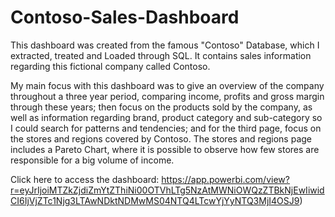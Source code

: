 # Contoso-Sales-Dashboard
This dashboard was created from the famous "Contoso" Database, which I extracted, treated and Loaded through SQL.  It contains sales information regarding this fictional company called Contoso.

My main focus with this dashboard was to give an overview of the company throughout a three year period, comparing income, profits and gross margin through these years; then focus on the products sold by the company, as well as information regarding brand, product category and sub-category so I could search for patterns and tendencies; and for the third page, focus on the stores and regions covered by Contoso. The stores and regions page includes a Pareto Chart, where it is possible to observe how few stores are responsible for a big volume of income. 


Click here to access the dashboard: https://app.powerbi.com/view?r=eyJrIjoiMTZkZjdiZmYtZThiNi00OTVhLTg5NzAtMWNiOWQzZTBkNjEwIiwidCI6IjVjZTc1Njg3LTAwNDktNDMwMS04NTQ4LTcwYjYyNTQ3MjI4OSJ9)
